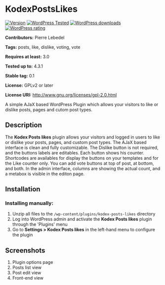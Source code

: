 # KodexPostsLikes

[![Version](https://img.shields.io/wordpress/plugin/v/kodex-posts-likes.svg)](http://wordpress.org/plugins/kodex-posts-likes/)
[![WordPress Tested](https://img.shields.io/wordpress/v/kodex-posts-likes.svg)](http://wordpress.org/plugins/kodex-posts-likes/)
[![WordPress downloads](https://img.shields.io/wordpress/plugin/dt/kodex-posts-likes.svg)](http://wordpress.org/plugins/kodex-posts-likes/)
[![WordPress rating](https://img.shields.io/wordpress/plugin/r/kodex-posts-likes.svg)](http://wordpress.org/plugins/kodex-posts-likes/)

**Contributors:** Pierre Lebedel
  
**Tags:** posts, like, dislike, voting, vote
  
**Requires at least:** 3.0
  
**Tested up to:** 4.3.1
  
**Stable tag:** 0.1
  
**License:** GPLv2 or later
  
**License URI:** http://www.gnu.org/licenses/gpl-2.0.html
  

A simple AJaX based WordPress Plugin which allows your visitors to like or dislike posts, pages and cutom post types. 

## Description ##
The **Kodex Posts likes** plugin allows your visitors and logged in users to like or dislike your posts, pages, and custom post types.
The AJaX based interface is clean and fully customizable.
The Dislike button is not required, and the buttons labels are editables.
Each button shows his counter.
Shortcodes are availables for display the buttons on your templates and for the Like counter only.
You can add vote buttons at top of post, at bottom, and both.
In the admin interface, columns are showing the actual count, and a metabox is visible in the editon page.


## Installation ##

### Installing manually: ###

1. Unzip all files to the `/wp-content/plugins/kodex-posts-likes` directory
2. Log into WordPress admin and activate the **Kodex Posts likes** plugin through the 'Plugins' menu
3. Go to **Settings > Kodex Posts likes** in the left-hand menu to configure the plugin


## Screenshots ##

1. Plugin options page
2. Posts list view
3. Post edit view
4. Front-end view